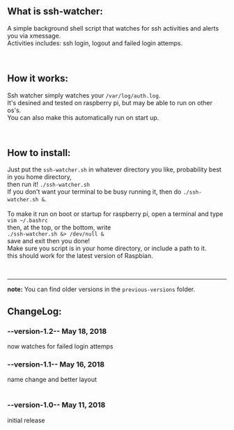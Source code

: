## What is ssh-watcher:

A simple background shell script that watches for ssh activities and alerts you via xmessage. <br>
Activities includes: ssh login, logout and failed login attemps. <br>

<br>

## How it works:

Ssh watcher simply watches your `/var/log/auth.log`. <br>
It's desined and tested on raspberry pi, but may be able to run on other os's. <br>
You can also make this automatically run on start up. <br>

<br>

## How to install:

Just put the `ssh-watcher.sh` in whatever directory you like, probability best in you home directory, <br>
then run it! `./ssh-watcher.sh` <br>
If you don't want your terminal to be busy running it, then do `./ssh-watcher.sh &`. <br>
<br>
To make it run on boot or startup for raspberry pi, open a terminal and type <br>
`vim ~/.bashrc` <br>
then, at the top, or the bottom, write <br>
`./ssh-watcher.sh &> /dev/null &` <br>
save and exit then you done! <br>
Make sure you script is in your home directory, or include a path to it. <br>
this should work for the latest version of Raspbian. <br>

<br>

---

**note:** You can find older versions in the `previous-versions` folder. <br>

## ChangeLog:

### --version-1.2-- May 18, 2018

now watches for failed login attemps

### --version-1.1-- May 16, 2018

name change and better layout <br>
<br>

### --version-1.0-- May 11, 2018

initial release <br>

<br>

